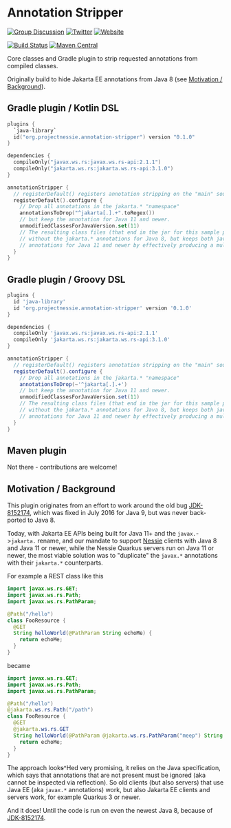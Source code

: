 # Annotation Stripper

[![Group Discussion](https://img.shields.io/badge/Discussion-Groups-blue.svg?color=3d4db3&logo=google&style=for-the-badge&logoColor=white)](https://groups.google.com/g/projectnessie)
[![Twitter](https://img.shields.io/badge/Twitter-Follow_Us-blue?color=3d4db3&logo=twitter&style=for-the-badge&logoColor=white)](https://twitter.com/projectnessie)
[![Website](https://img.shields.io/badge/https-projectnessie.org-blue?color=3d4db3&logo=firefox&style=for-the-badge&logoColor=white)](https://projectnessie.org/)

[![Build Status](https://img.shields.io/github/actions/workflow/status/projectnessie/annotation-stripper/main.yml?label=Main%20CI&logo=Github&style=for-the-badge)](https://github.com/projectnessie/annotation-stripper/actions/workflows/main.yml)
[![Maven Central](https://img.shields.io/maven-central/v/org.projectnessie.annotation-stripper/annotation-stripper?label=Maven%20Central&logo=apachemaven&color=3f6ec6&style=for-the-badge&logoColor=white)](https://search.maven.org/artifact/org.projectnessie/annotation-stripper)

Core classes and Gradle plugin to strip requested annotations from compiled classes.

Originally build to hide Jakarta EE annotations from Java 8 (see [Motivation / Background](#motivation--background)).

## Gradle plugin / Kotlin DSL

```kotlin
plugins {
  `java-library`
  id("org.projectnessie.annotation-stripper") version "0.1.0"
}

dependencies {
  compileOnly("javax.ws.rs:javax.ws.rs-api:2.1.1")
  compileOnly("jakarta.ws.rs:jakarta.ws.rs-api:3.1.0")
}

annotationStripper {
  // registerDefault() registers annotation stripping on the "main" source set.
  registerDefault().configure {
    // Drop all annotations in the jakarta.* "namespace"
    annotationsToDrop("^jakarta[.].+".toRegex())
    // but keep the annotation for Java 11 and newer.
    unmodifiedClassesForJavaVersion.set(11)
    // The resulting class files (that end in the jar for this sample project) contains classes
    // without the jakarta.* annotations for Java 8, but keeps both javax.* and jakarta.*
    // annotations for Java 11 and newer by effectively producing a multi-release jar.
  }
}
```

## Gradle plugin / Groovy DSL

```groovy
plugins {
  id 'java-library'
  id 'org.projectnessie.annotation-stripper' version '0.1.0'
}

dependencies {
  compileOnly 'javax.ws.rs:javax.ws.rs-api:2.1.1'
  compileOnly 'jakarta.ws.rs:jakarta.ws.rs-api:3.1.0'
}

annotationStripper {
  // registerDefault() registers annotation stripping on the "main" source set.
  registerDefault().configure {
    // Drop all annotations in the jakarta.* "namespace"
    annotationsToDrop(~'^jakarta[.].+')
    // but keep the annotation for Java 11 and newer.
    unmodifiedClassesForJavaVersion.set(11)
    // The resulting class files (that end in the jar for this sample project) contains classes
    // without the jakarta.* annotations for Java 8, but keeps both javax.* and jakarta.*
    // annotations for Java 11 and newer by effectively producing a multi-release jar.
  }
}
```

## Maven plugin

Not there - contributions are welcome!

## Motivation / Background

This plugin originates from an effort to work around the old bug
[JDK-8152174](https://bugs.openjdk.org/browse/JDK-8152174), which was fixed in July 2016 for
Java 9, but was never back-ported to Java 8.

Today, with Jakarta EE APIs being built for Java 11+ and the `javax.`->`jakarta.` rename, and
our mandate to support [Nessie](https://githubcom/projectnessie/nessie) clients with Java 8 and
Java 11 or newer, while the Nessie Quarkus servers run on Java 11 or newer, the most viable
solution was to "duplicate" the `javax.*` annotations with their `jakarta.*` counterparts.

For example a REST class like this
```java
import javax.ws.rs.GET;
import javax.ws.rs.Path;
import javax.ws.rs.PathParam;

@Path("/hello")
class FooResource {
  @GET
  String helloWorld(@PathParam String echoMe) {
    return echoMe;
  }
} 
```
became
```java
import javax.ws.rs.GET;
import javax.ws.rs.Path;
import javax.ws.rs.PathParam;

@Path("/hello")
@jakarta.ws.rs.Path("/path")
class FooResource {
  @GET
  @jakarta.ws.rs.GET
  String helloWorld(@PathParam @jakarta.ws.rs.PathParam("meep") String echoMe) {
    return echoMe;
  }
} 
```

The approach look~~s~~^Hed very promising, it relies on the Java specification, which says that
annotations that are not present must be ignored (aka cannot be inspected via reflection).
So old clients (but also servers) that use Java EE (aka `javax.*` annotations) work, but also
Jakarta EE clients and servers work, for example Quarkus 3 or newer.

And it does! Until the code is run on even the newest Java 8, because of
[JDK-8152174](https://bugs.openjdk.org/browse/JDK-8152174).

